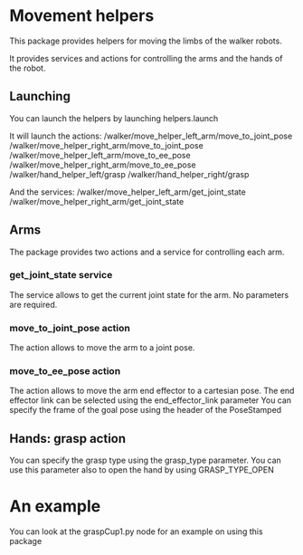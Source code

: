 # Movement helpers

This package provides helpers for moving the limbs of the walker robots.

It provides services and actions for controlling the arms and the hands of the robot.

## Launching
You can launch the helpers by launching helpers.launch

It will launch the actions:
/walker/move_helper_left_arm/move_to_joint_pose
/walker/move_helper_right_arm/move_to_joint_pose
/walker/move_helper_left_arm/move_to_ee_pose
/walker/move_helper_right_arm/move_to_ee_pose
/walker/hand_helper_left/grasp
/walker/hand_helper_right/grasp

And the services:
/walker/move_helper_left_arm/get_joint_state
/walker/move_helper_right_arm/get_joint_state

## Arms
The package provides two actions and a service for controlling each arm.

### get_joint_state service
The service allows to get the current joint state for the arm. No parameters are required.

### move_to_joint_pose action
The action allows to move the arm to a joint pose.


### move_to_ee_pose action
The action allows to move the arm end effector to a cartesian pose.
The end effector link can be selected using the end_effector_link parameter
You can specify the frame of the goal pose using the header of the PoseStamped

## Hands: grasp action
You can specify the grasp type using the grasp_type parameter. You can use this parameter
also to open the hand by using GRASP_TYPE_OPEN

# An example
You can look at the graspCup1.py node for an example on using this package
